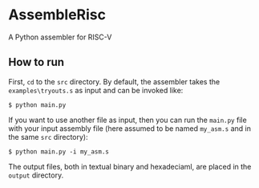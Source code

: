 # AssembleRisc
A Python assembler for RISC-V


## How to run
First, `cd` to the `src` directory. By default, the assembler takes the `examples\tryouts.s` as input and can be invoked like:

    $ python main.py

If you want to use another file as input, then you can run the `main.py` file with your input assembly file (here assumed to be named `my_asm.s` and in the same `src` directory):

    $ python main.py -i my_asm.s

The output files, both in textual binary and hexadeciaml, are placed in the `output` directory.
